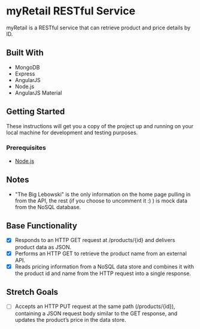 # myRetail RESTful Service
myRetail is a RESTful service that can retrieve product and price details by ID.

## Built With
* MongoDB
* Express
* AngularJS
* Node.js
* AngularJS Material

## Getting Started

These instructions will get you a copy of the project up and running on your local machine for development and testing purposes.

### Prerequisites

- [Node.js](https://nodejs.org/en/)

<!-- ### Installing -->

## Notes
* "The Big Lebowski" is the only information on the home page pulling in from the API, the rest (if you choose to uncomment it :) ) is mock data from the NoSQL database.

## Base Functionality
- [x] Responds to an HTTP GET request at /products/{id} and delivers product data as JSON. 
- [x] Performs an HTTP GET to retrieve the product name from an external API.
- [x] Reads pricing information from a NoSQL data store and combines it with the product id and name from the HTTP request into a single response.

## Stretch Goals
- [ ] Accepts an HTTP PUT request at the same path (/products/{id}), containing a JSON request body similar to the GET response, and updates the product’s price in the data store.